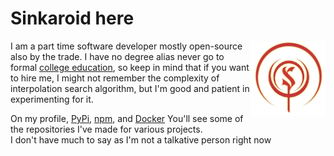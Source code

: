 # Sinkaroid here

<a href="https://sinkaroid.org"><img align="right" src="assets/other/41eb506c06b7ce74cba7cef056d0b1dd.png" width="120"></a>
I am a part time software developer mostly open-source also by the trade. I have no degree alias never go to formal [college education](https://sinkaroid.org/about), so keep in mind that if you want to hire me, I might not remember the complexity of interpolation search algorithm, but I'm good and patient in experimenting for it. 

On my profile, [PyPi](https://pypi.org/user/sinkaroid/), [npm](https://www.npmjs.com/~sinkaroid), and [Docker](https://github.com/sinkaroid?tab=packages) You'll see some of the repositories I've made for various projects.  
I don't have much to say as I'm not a talkative person right now